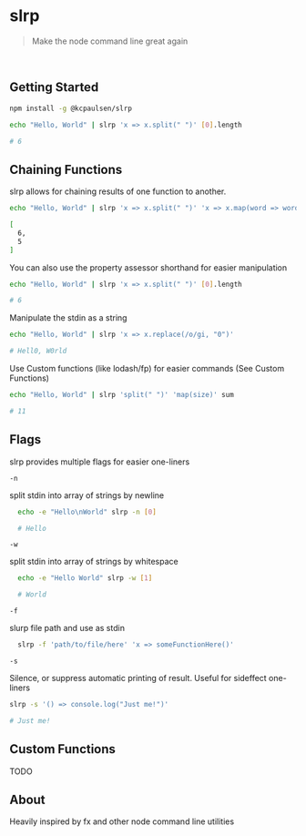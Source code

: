 # slrp
> Make the node command line great again

</br>

## Getting Started

```bash
npm install -g @kcpaulsen/slrp
```

```bash
echo "Hello, World" | slrp 'x => x.split(" ")' [0].length

# 6
```

## Chaining Functions

slrp allows for chaining results of one function to another.

```bash
echo "Hello, World" | slrp 'x => x.split(" ")' 'x => x.map(word => word.length)'

[
  6,
  5
]
```

You can also use the property assessor shorthand for easier manipulation

```bash
echo "Hello, World" | slrp 'x => x.split(" ")' [0].length

# 6
```

Manipulate the stdin as a string

```bash
echo "Hello, World" | slrp 'x => x.replace(/o/gi, "0")'

# Hell0, W0rld
```

Use Custom functions (like lodash/fp) for easier commands (See Custom Functions)

```bash
echo "Hello, World" | slrp 'split(" ")' 'map(size)' sum

# 11
```

## Flags

slrp provides multiple flags for easier one-liners

`-n`

split stdin into array of strings by newline

```bash
  echo -e "Hello\nWorld" slrp -n [0]

  # Hello
```

`-w`

split stdin into array of strings by whitespace

```bash
  echo -e "Hello World" slrp -w [1]

  # World
```

`-f`

slurp file path and use as stdin

```bash
  slrp -f 'path/to/file/here' 'x => someFunctionHere()'
```

`-s`

Silence, or suppress automatic printing of result. Useful for sideffect one-liners

```bash
slrp -s '() => console.log("Just me!")'

# Just me!
```

## Custom Functions

TODO

## About

Heavily inspired by fx and other node command line utilities
